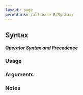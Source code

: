 ```yaml
---
layout: page
permalink: /all-base-R/Syntax/
---
```


## __Syntax__

#### _Operator Syntax and Precedence_

### Usage

### Arguments

### Notes
